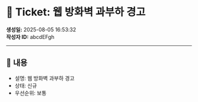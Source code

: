 # 🐞 Ticket: 웹 방화벽 과부하 경고

**생성일:** 2025-08-05 16:53:32  
**작성자 ID:** abcdEFgh  

---

## 📌 내용

- 설명: 웹 방화벽 과부하 경고
- 상태: 신규
- 우선순위: 보통
